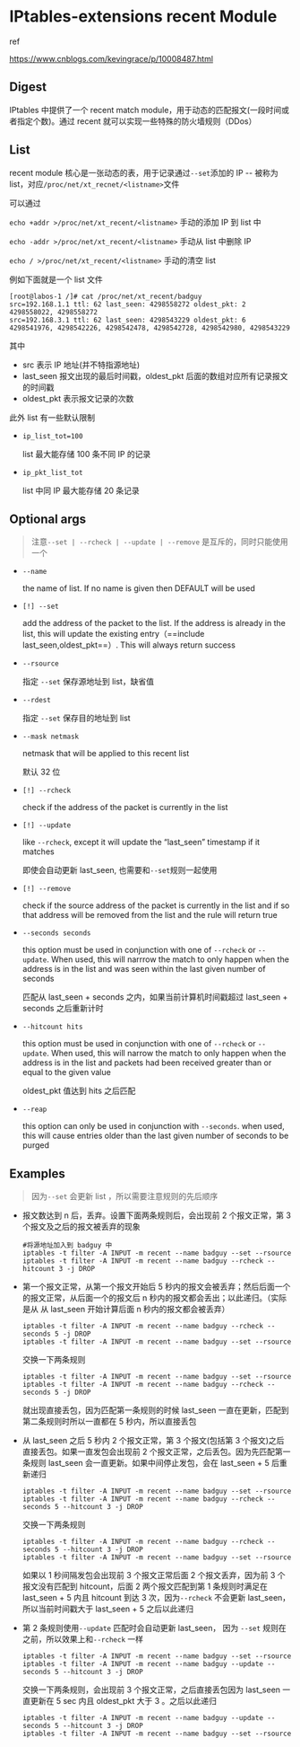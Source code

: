# IPtables-extensions recent Module

ref

https://www.cnblogs.com/kevingrace/p/10008487.html

## Digest

IPtables 中提供了一个 recent match module，用于动态的匹配报文(一段时间或者指定个数)。通过 recent 就可以实现一些特殊的防火墙规则（DDos）

## List

recent module 核心是一张动态的表，用于记录通过`--set`添加的 IP -- 被称为 list，对应`/proc/net/xt_recnet/<listname>`文件

可以通过

`echo +addr >/proc/net/xt_recent/<listname>` 手动的添加 IP 到 list 中

`echo -addr >/proc/net/xt_recent/<listname>` 手动从 list 中删除 IP

`echo / >/proc/net/xt_recent/<listname>` 手动的清空 list

例如下面就是一个 list 文件

```
[root@labos-1 /]# cat /proc/net/xt_recent/badguy 
src=192.168.1.1 ttl: 62 last_seen: 4298558272 oldest_pkt: 2 4298558022, 4298558272
src=192.168.3.1 ttl: 62 last_seen: 4298543229 oldest_pkt: 6 4298541976, 4298542226, 4298542478, 4298542728, 4298542980, 4298543229
```

其中 

- src 表示 IP 地址(并不特指源地址)
- last_seen 报文出现的最后时间戳，oldest_pkt 后面的数组对应所有记录报文的时间戳
- oldest_pkt 表示报文记录的次数

此外 list 有一些默认限制

- `ip_list_tot=100`

  list 最大能存储 100 条不同 IP 的记录

- `ip_pkt_list_tot`

  list 中同 IP 最大能存储 20 条记录

## Optional args

> 注意`--set | --rcheck | --update | --remove` 是互斥的，同时只能使用一个
>

- `--name`

  the name of list. If no name is given then DEFAULT will be used

- `[!] --set`

  add the address of the packet to the list. If the  address is already in the list, this will update the existing entry（==include last_seen,oldest_pkt==）. This will always return success

- `--rsource`

  指定 `--set` 保存源地址到 list，缺省值

- `--rdest`

  指定 `--set` 保存目的地址到 list

- `--mask netmask`

  netmask that will be applied to this  recent list

  默认 32 位

- `[!] --rcheck`

  check if the address of the packet is currently in the list

- `[!] --update`

  like `--rcheck`, except it will update the “last_seen” timestamp if it matches

  即使会自动更新 last_seen, 也需要和`--set`规则一起使用

- `[!] --remove`

  check if the source address of the packet is currently in the list and if so that address will be removed from the list and the rule will return true

- `--seconds seconds`

  this option must be used in conjunction with one of `--rcheck` or `--update`. When used, this will narrrow the match to only happen when the address is in the list and was seen within the last given number of seconds

  匹配从 last_seen + seconds 之内，如果当前计算机时间戳超过 last_seen + seconds 之后重新计时

- `--hitcount hits`

  this option must be used in conjunction with one of `--rcheck` or `--update`. When used, this will narrow the match to only happen when the address is in the list and packets had been received greater than or equal to the given value
  
  oldest_pkt 值达到 hits 之后匹配

- `--reap`

  this option can only be used in conjunction with `--seconds`. when used, this will cause entries older than the last given number of seconds to be purged

## Examples

> 因为`--set` 会更新 list ，所以需要注意规则的先后顺序

- 报文数达到 n 后，丢弃。设置下面两条规则后，会出现前 2 个报文正常，第 3 个报文及之后的报文被丢弃的现象

  ```
  #将源地址加入到 badguy 中
  iptables -t filter -A INPUT -m recent --name badguy --set --rsource
  iptables -t filter -A INPUT -m recent --name badguy --rcheck --hitcount 3 -j DROP
  ```

- 第一个报文正常，从第一个报文开始后 5 秒内的报文会被丢弃；然后后面一个的报文正常，从后面一个的报文后 n 秒内的报文都会丢出；以此递归。（实际是从 从 last_seen 开始计算后面 n 秒内的报文都会被丢弃）

  ```
  iptables -t filter -A INPUT -m recent --name badguy --rcheck --seconds 5 -j DROP
  iptables -t filter -A INPUT -m recent --name badguy --set --rsource
  ```

  交换一下两条规则

  ```
  iptables -t filter -A INPUT -m recent --name badguy --set --rsource
  iptables -t filter -A INPUT -m recent --name badguy --rcheck --seconds 5 -j DROP
  ```

  就出现直接丢包，因为匹配第一条规则的时候 last_seen 一直在更新，匹配到第二条规则时所以一直都在 5 秒内，所以直接丢包

- 从 last_seen 之后 5 秒内 2 个报文正常，第 3 个报文(包括第 3 个报文)之后直接丢包。如果一直发包会出现前 2 个报文正常，之后丢包。因为先匹配第一条规则 last_seen 会一直更新。如果中间停止发包，会在 last_seen + 5 后重新递归

  ```
  iptables -t filter -A INPUT -m recent --name badguy --set --rsource
  iptables -t filter -A INPUT -m recent --name badguy --rcheck --seconds 5 --hitcount 3 -j DROP
  ```

  交换一下两条规则

  ```
  iptables -t filter -A INPUT -m recent --name badguy --rcheck --seconds 5 --hitcount 3 -j DROP
  iptables -t filter -A INPUT -m recent --name badguy --set --rsource
  ```

  如果以 1 秒间隔发包会出现前 3 个报文正常后面 2 个报文丢弃，因为前 3 个报文没有匹配到 hitcount，后面 2 两个报文匹配到第 1 条规则时满足在 last_seen + 5 内且 hitcount 到达 3 次，因为`--rcheck` 不会更新 last_seen，所以当前时间戳大于 last_seen + 5 之后以此递归

- 第 2 条规则使用`--update` 匹配时会自动更新 last_seen， 因为 `--set` 规则在之前，所以效果上和`--rcheck` 一样

  ```
  iptables -t filter -A INPUT -m recent --name badguy --set --rsource
  iptables -t filter -A INPUT -m recent --name badguy --update --seconds 5 --hitcount 3 -j DROP
  ```

  交换一下两条规则，会出现前 3 个报文正常，之后直接丢包因为 last_seen 一直更新在 5 sec 内且 oldest_pkt 大于 3 。之后以此递归
  
  ```
  iptables -t filter -A INPUT -m recent --name badguy --update --seconds 5 --hitcount 3 -j DROP
  iptables -t filter -A INPUT -m recent --name badguy --set --rsource
  ```
  
  